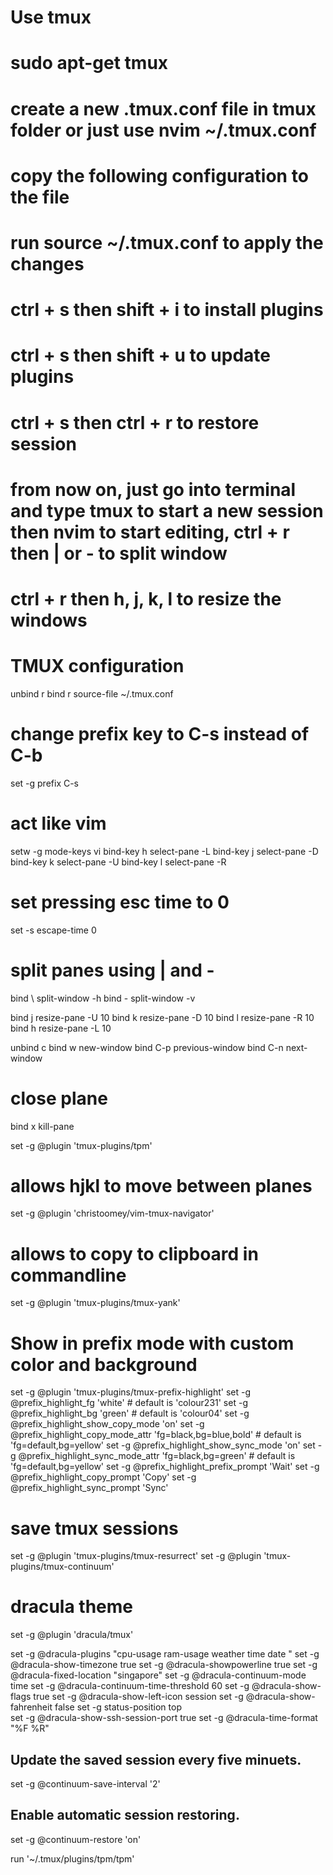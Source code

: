 # Use tmux
# sudo apt-get tmux
# create a new .tmux.conf file in tmux folder or just use nvim ~/.tmux.conf
# copy the following configuration to the file
# run source ~/.tmux.conf to apply the changes
# ctrl + s then shift + i to install plugins
# ctrl + s then shift + u to update plugins
# ctrl + s then ctrl + r to restore session
# from now on, just go into terminal and type tmux to start a new session then nvim to start editing, ctrl + r then | or - to split window
# ctrl + r then h, j, k, l to resize the windows




# TMUX configuration

unbind r
bind r source-file ~/.tmux.conf

# change prefix key to C-s instead of C-b
set -g prefix C-s

# act like vim
setw -g mode-keys vi
bind-key h select-pane -L
bind-key j select-pane -D
bind-key k select-pane -U
bind-key l select-pane -R
# set pressing esc time to 0
set -s escape-time 0

# split panes using | and -
bind \ split-window -h
bind - split-window -v



bind j resize-pane -U 10
bind k resize-pane -D 10
bind l resize-pane -R 10
bind h resize-pane -L 10


unbind c
bind w new-window
bind C-p previous-window
bind C-n next-window

# close plane
bind x kill-pane


set -g @plugin 'tmux-plugins/tpm'
# allows hjkl to move between planes
set -g @plugin 'christoomey/vim-tmux-navigator'
# allows to copy to clipboard in commandline
set -g @plugin 'tmux-plugins/tmux-yank'
# Show in prefix mode with custom color and background
set -g @plugin 'tmux-plugins/tmux-prefix-highlight'
set -g @prefix_highlight_fg 'white' # default is 'colour231'
set -g @prefix_highlight_bg 'green'  # default is 'colour04'
set -g @prefix_highlight_show_copy_mode 'on'
set -g @prefix_highlight_copy_mode_attr 'fg=black,bg=blue,bold' # default is 'fg=default,bg=yellow'
set -g @prefix_highlight_show_sync_mode 'on'
set -g @prefix_highlight_sync_mode_attr 'fg=black,bg=green' # default is 'fg=default,bg=yellow'
set -g @prefix_highlight_prefix_prompt 'Wait'
set -g @prefix_highlight_copy_prompt 'Copy'
set -g @prefix_highlight_sync_prompt 'Sync'


# save tmux sessions
set -g @plugin 'tmux-plugins/tmux-resurrect'
set -g @plugin 'tmux-plugins/tmux-continuum'
# dracula theme
set -g @plugin 'dracula/tmux'

set -g @dracula-plugins "cpu-usage ram-usage weather time date "
set -g @dracula-show-timezone true
set -g @dracula-showpowerline true
set -g @dracula-fixed-location "singapore"
set -g @dracula-continuum-mode time
set -g @dracula-continuum-time-threshold 60
set -g @dracula-show-flags true
set -g @dracula-show-left-icon session
set -g @dracula-show-fahrenheit false
set -g status-position top  
set -g @dracula-show-ssh-session-port true
set -g @dracula-time-format "%F %R"

## Update the saved session every five minuets.
set -g @continuum-save-interval '2'

## Enable automatic session restoring.
set -g @continuum-restore 'on'

run '~/.tmux/plugins/tpm/tpm'



